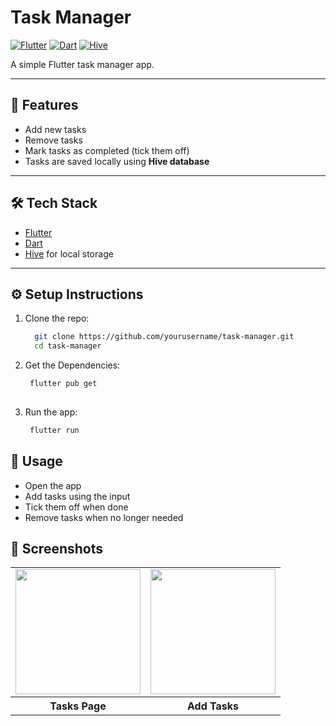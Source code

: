 # Task Manager

<p>
  <a href="https://flutter.dev/"><img src="https://img.shields.io/badge/Flutter-02569B?style=for-the-badge&logo=flutter&logoColor=white" alt="Flutter"/></a>
  <a href="https://dart.dev/"><img src="https://img.shields.io/badge/Dart-0175C2?style=for-the-badge&logo=dart&logoColor=white" alt="Dart"/></a>
  <a href="https://pub.dev/packages/hive"><img src="https://img.shields.io/badge/Hive-FFB300?style=for-the-badge&logo=hive&logoColor=white" alt="Hive"/></a>
</p>

A simple Flutter task manager app.  

---

## 🚀 Features
- Add new tasks  
- Remove tasks  
- Mark tasks as completed (tick them off)  
- Tasks are saved locally using **Hive database**  

---

## 🛠️ Tech Stack
- [Flutter](https://flutter.dev/)  
- [Dart](https://dart.dev/)  
- [Hive](https://pub.dev/packages/hive) for local storage  

---

## ⚙️ Setup Instructions

1. Clone the repo:
   ```bash
     git clone https://github.com/yourusername/task-manager.git
     cd task-manager
   ```
2. Get the Dependencies:
   ```bash
    flutter pub get
  
4. Run the app:
   ```bash
    flutter run
   ```
## 📖 Usage

 - Open the app
 - Add tasks using the input
 - Tick them off when done
 - Remove tasks when no longer needed

## 📸 Screenshots

<table>
  <tr>
    <td><img src="https://github.com/user-attachments/assets/13990b8a-8756-4471-9477-f05abf2851f0" width="200"/></td>
    <td><img src="https://github.com/user-attachments/assets/0dce0baa-3d9c-4dac-8d3d-8c1cc7c07ddf" width="200"/></td>
  </tr>
    <tr>
    <th>Tasks Page</th>
    <th>Add Tasks</th>
  </tr>
</table>
